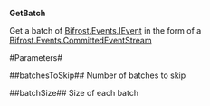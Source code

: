 **GetBatch**

Get a batch of [Bifrost.Events.IEvent](Bifrost.Events.IEvent) in the form of a [Bifrost.Events.CommittedEventStream](Bifrost.Events.CommittedEventStream)

#Parameters#


##batchesToSkip##
Number of batches to skip

##batchSize##
Size of each batch
